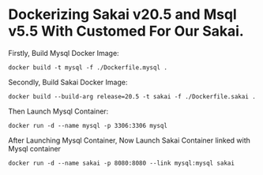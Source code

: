 # Dockerizing Sakai v20.5 and Msql v5.5 With Customed For Our Sakai. 

Firstly, Build Mysql Docker Image:

`docker build -t mysql -f ./Dockerfile.mysql .`

Secondly, Build Sakai Docker Image:

`docker build --build-arg release=20.5 -t sakai -f ./Dockerfile.sakai .`

Then Launch Mysql Container:

`docker run -d --name mysql -p 3306:3306 mysql`

After Launching Mysql Container, Now Launch Sakai Container linked with Mysql container

`docker run -d --name sakai -p 8080:8080 --link mysql:mysql sakai`
